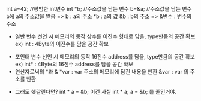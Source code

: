 int a=42;  //평범한 int변수
int \*b;  //주소값을 담는 변수
b=&a;  //주소값을 담는 변수 b에 a의 주소값을 받음
=> 
b : a의 주소
\*b : a의 값
&b : b의 주소
=> &변수 : 변수의 주소

  - 일반 변수 선언 시 메모리의 동작
	상수를 이진수 형태로 담을, type만큼의 공간 확보
	ex) int : 4Byte의 이진수를 담을 공간 확보
  * 포인터 변수 선언 시 메모리의 동작
	16진수 address를 담을, type만큼의 공간 확보 
	ex) int* : 4Byte의 16진수 address를 담을 공간 확보
  * 연산자로써의 \*과 &
	\*var : var 주소의 메모리에 담긴 내용을 반환
	&var : var 의 주소를 반환
  -  그래도 헷갈린다면?
	int \* a = &b;
	이건 사실
	int \* a;
	a = &b;
	를 줄인거야.